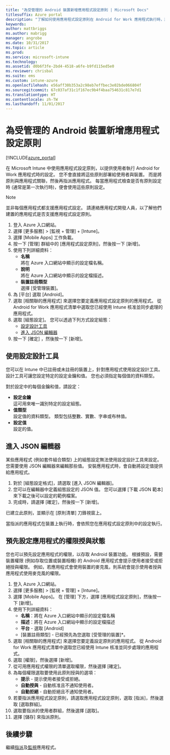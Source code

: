 ```yaml
---
title: "為受管理的 Android 裝置新增應用程式設定原則 | Microsoft Docs"
titlesuffix: Azure portal
description: "了解如何使用應用程式設定原則在 Android for Work 應用程式執行時，將設定資料提供給該應用程式。"
keywords: 
author: mattbriggs
ms.author: mabrigg
manager: angrobe
ms.date: 10/31/2017
ms.topic: article
ms.prod: 
ms.service: microsoft-intune
ms.technology: 
ms.assetid: d0b6f3fe-2bd4-4518-a6fe-b9fd115ed5e0
ms.reviewer: chrisbal
ms.suite: ems
ms.custom: intune-azure
ms.openlocfilehash: e56aff30b353a2c98eb7effbec3e02bde066804f
ms.sourcegitcommit: 67c037af31c1f167ec9b4f4baa754631c817e7d1
ms.translationtype: HT
ms.contentlocale: zh-TW
ms.lasthandoff: 11/01/2017
---
```

# <a name="add-app-configuration-policies-for-managed-android-devices"></a>為受管理的 Android 裝置新增應用程式設定原則

[!INCLUDE[azure_portal](./includes/azure_portal.md)]

在 Microsoft Intune 中使用應用程式設定原則，以提供使用者執行 Android for Work 應用程式時的設定。 您不會直接將這些原則部署給使用者與裝置。 而是將原則與應用程式關聯，然後再指派應用程式。 每當應用程式檢查是否有原則設定時 (通常是第一次執行時)，便會使用這些原則設定。

> [!Note]  
> 並非每個應用程式都支援應用程式設定。 請連絡應用程式開發人員，以了解他們建置的應用程式是否支援應用程式設定原則。

1. 登入 Azure 入口網站。
2. 選擇 [更多服務]  >  [監視 + 管理]  +  [Intune]。
3. 選擇 [Mobile Apps] 工作負載。
4. 按一下 [管理] 群組中的 [應用程式設定原則]，然後按一下 [新增]。
5. 使用下列詳細資料：
    - **名稱**  
      將在 Azure 入口網站中顯示的設定檔名稱。
    - **說明**  
      將在 Azure 入口網站中顯示的設定檔描述。
    - **裝置註冊類型**  
      選擇 [受管理裝置]。
6. 為 [平台] 選取 [Android]。
7. 選取 [相關聯的應用程式] 來選擇您要定義應用程式設定原則的應用程式。  從 Android for Work 應用程式清單中選取您已經使用 Intune 核准並同步處理的應用程式。
8. 選取 [組態設定]。 您可以透過下列方式設定組態：
    - [設定設計工具](#Use-the-configuration-designer)
    - [進入 JSON 編輯器](#Use-the-JSON-editor)
9. 按一下 [確定] ，然後按一下 [新增]。

## <a name="use-the-configuration-designer"></a>使用設定設計工具

您可以在 Intune 中已註冊或未註冊的裝置上，針對應用程式使用設定設計工具。 設計工具可讓您設定特定的設定金鑰和值。 您也必須指定每個值的資料類型。

對於設定中的每個金鑰和值，請設定：

  - **設定金鑰**  
     這可用來唯一識別特定的設定組態。
  - **值類型**  
    設定值的資料類型。 類型包括整數、實數、字串或布林值。
  - **設定值**  
    設定的值。 

## <a name="enter-the-json-editor"></a>進入 JSON 編輯器

某些應用程式 (例如套件組合類型) 上的組態設定無法使用設定設計工具來設定。  您需要使用 JSON 編輯器來編輯那些值。 安裝應用程式時，會自動將設定值提供給應用程式。

1. 對於 [組態設定格式]，請選取 [進入 JSON 編輯器]。
2. 您可以在編輯器中定義組態設定的 JSON 值。 您可以選擇 [下載 JSON 範本] 來下載之後可以設定的範例檔案。
3. 完成時，請選擇 [確定]，然後按一下 [新增]。

已建立此原則，並顯示在 [原則清單] 刀鋒視窗上。

當指派的應用程式在裝置上執行時，會依照您在應用程式設定原則中的設定執行。

## <a name="preconfigure-permissions-grant-state-for-apps"></a>預先設定應用程式的權限授與狀態

您也可以預先設定應用程式的權限，以存取 Android 裝置功能。 根據預設，需要裝置權限 (例如存取位置或裝置相機) 的 Android 應用程式會提示使用者接受或拒絕授與權限。 例如，若應用程式會使用裝置的麥克風，則系統會提示使用者授與應用程式使用麥克風的權限。

1. 登入 Azure 入口網站。
2. 選擇 [更多服務]  >  [監視 + 管理]  +  [Intune]。
3. 選擇 [Mobile Apps]。 在 [管理] 下方，選擇 [應用程式設定原則]，然後按一下 [新增]。
4. 使用下列詳細資料：
    - **名稱**：將在 Azure 入口網站中顯示的設定檔名稱
    - **描述**：將在 Azure 入口網站中顯示的設定檔描述
    - **平台** - 選取 [Android]
    - [裝置註冊類型] -  已經預先為您選取 [受管理的裝置]*。
5. 選取 [相關聯的應用程式] 來選擇您要定義設定原則的應用程式。  從 Android for Work 應用程式清單中選取您已經使用 Intune 核准並同步處理的應用程式。
6. 選取 [權限]，然後選擇 [新增]。
7. 從可用應用程式權限的清單選取權限，然後選擇 [確定]。
8. 為每個權限選取要使用此原則授與的選項：
    - **提示** - 提示使用者接受或拒絕。
    - **自動授與** - 自動核准且不通知使用者。
    - **自動拒絕** - 自動拒絕且不通知使用者。
9. 若要指派應用程式設定原則，請選取應用程式設定原則，選取 [指派]，然後選取 [選取群組]。
10. 選取要指派的使用者群組，然後選擇 [選取]。
11. 選擇 [儲存] 來指派原則。

## <a name="next-steps"></a>後續步驟

繼續[指派](apps-deploy.md)及[監視](apps-monitor.md)應用程式。

